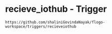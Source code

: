
# 	recieve_iothub - Trigger



```
https://github.com/shaliniGovindaNayak/flogo-workspace/triggers/recieveiothub

```
